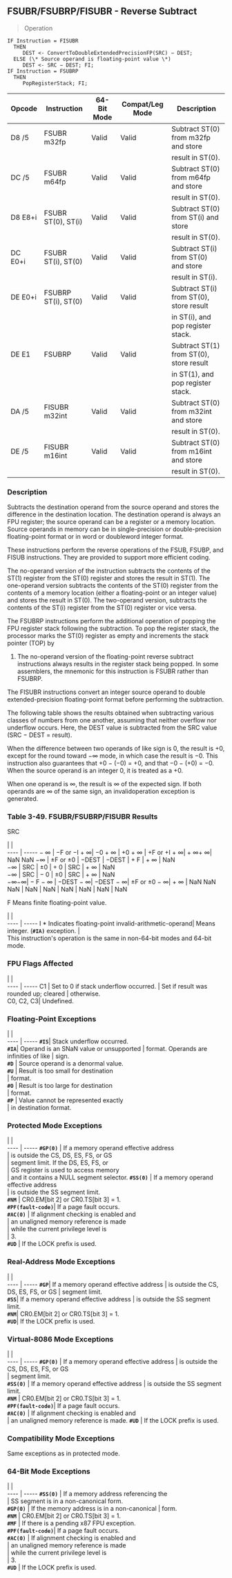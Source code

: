 ## FSUBR/FSUBRP/FISUBR - Reverse Subtract

> Operation

``` slim
IF Instruction = FISUBR
  THEN
     DEST <- ConvertToDoubleExtendedPrecisionFP(SRC) − DEST;
  ELSE (\* Source operand is floating-point value \*)
     DEST <- SRC − DEST; FI;
IF Instruction = FSUBRP
  THEN
     PopRegisterStack; FI;

```

 Opcode | Instruction        | 64-Bit Mode| Compat/Leg Mode| Description                            
 ---  | --- | --- | --- | ---
 D8 /5  | FSUBR m32fp        | Valid      | Valid          | Subtract ST(0) from m32fp and store    
        |                    |            |                | result in ST(0).                       
 DC /5  | FSUBR m64fp        | Valid      | Valid          | Subtract ST(0) from m64fp and store    
        |                    |            |                | result in ST(0).                       
 D8 E8+i| FSUBR ST(0), ST(i) | Valid      | Valid          | Subtract ST(0) from ST(i) and store    
        |                    |            |                | result in ST(0).                       
 DC E0+i| FSUBR ST(i), ST(0) | Valid      | Valid          | Subtract ST(i) from ST(0) and store    
        |                    |            |                | result in ST(i).                       
 DE E0+i| FSUBRP ST(i), ST(0)| Valid      | Valid          | Subtract ST(i) from ST(0), store result
        |                    |            |                | in ST(i), and pop register stack.      
 DE E1  | FSUBRP             | Valid      | Valid          | Subtract ST(1) from ST(0), store result
        |                    |            |                | in ST(1), and pop register stack.      
 DA /5  | FISUBR m32int      | Valid      | Valid          | Subtract ST(0) from m32int and store   
        |                    |            |                | result in ST(0).                       
 DE /5  | FISUBR m16int      | Valid      | Valid          | Subtract ST(0) from m16int and store   
        |                    |            |                | result in ST(0).                       

### Description
Subtracts the destination operand from the source operand and stores the difference
in the destination location. The destination operand is always an FPU register;
the source operand can be a register or a memory location. Source operands in
memory can be in single-precision or double-precision floating-point format
or in word or doubleword integer format.

These instructions perform the reverse operations of the FSUB, FSUBP, and FISUB
instructions. They are provided to support more efficient coding.

The no-operand version of the instruction subtracts the contents of the ST(1)
register from the ST(0) register and stores the result in ST(1). The one-operand
version subtracts the contents of the ST(0) register from the contents of a
memory location (either a floating-point or an integer value) and stores the
result in ST(0). The two-operand version, subtracts the contents of the ST(i)
register from the ST(0) register or vice versa.

The FSUBRP instructions perform the additional operation of popping the FPU
register stack following the subtraction. To pop the register stack, the processor
marks the ST(0) register as empty and increments the stack pointer (TOP) by
1. The no-operand version of the floating-point reverse subtract instructions
always results in the register stack being popped. In some assemblers, the mnemonic
for this instruction is FSUBR rather than FSUBRP.

The FISUBR instructions convert an integer source operand to double extended-precision
floating-point format before performing the subtraction.

The following table shows the results obtained when subtracting various classes
of numbers from one another, assuming that neither overflow nor underflow occurs.
Here, the DEST value is subtracted from the SRC value (SRC − DEST = result).

When the difference between two operands of like sign is 0, the result is +0,
except for the round toward −∞ mode, in which case the result is −0. This instruction
also guarantees that +0 − (−0) = +0, and that −0 − (+0) = −0. When the source
operand is an integer 0, it is treated as a +0.

When one operand is ∞, the result is ∞ of the expected sign. If both operands
are ∞ of the same sign, an invalidoperation exception is generated.


### Table 3-49. FSUBR/FSUBRP/FISUBR Results
SRC

   | |  
---- | -----
 − ∞ | −F or −I + ∞| −0 + ∞   | +0 + ∞   | +F or +I + ∞| + ∞+ ∞| NaN NaN
 −∞  | ±F or ±0    | −DEST    | −DEST    | + F         | + ∞   | NaN    
 −∞  | SRC         | ±0       | + 0      | SRC         | + ∞   | NaN    
 −∞  | SRC         | − 0      | ±0       | SRC         | + ∞   | NaN    
 −∞−∞| − F − ∞     | −DEST − ∞| −DEST − ∞| ±F or ±0 − ∞| + ∞   | NaN NaN
 NaN | NaN         | NaN      | NaN      | NaN         | NaN   | NaN    
<aside class="notification">
F Means finite floating-point value.
</aside>

   | |  
---- | -----
 I \* Indicates floating-point invalid-arithmetic-operand| Means integer.
 (**``#IA)``** exception.                                       |               
This instruction's operation is the same in non-64-bit modes and 64-bit mode.



### FPU Flags Affected
   | |  
---- | -----
 C1        | Set to 0 if stack underflow occurred.
           | Set if result was rounded up; cleared
           | otherwise.                           
 C0, C2, C3| Undefined.                           

### Floating-Point Exceptions
   | |  
---- | -----
 **``#IS``**| Stack underflow occurred.              
 **``#IA``**| Operand is an SNaN value or unsupported
    | format. Operands are infinities of like
    | sign.                                  
 **``#D``** | Source operand is a denormal value.    
 **``#U``** | Result is too small for destination    
    | format.                                
 **``#O``** | Result is too large for destination    
    | format.                                
 **``#P``** | Value cannot be represented exactly    
    | in destination format.                 

### Protected Mode Exceptions
   | |  
---- | -----
 **``#GP(0)``**         | If a memory operand effective address   
                | is outside the CS, DS, ES, FS, or GS    
                | segment limit. If the DS, ES, FS, or    
                | GS register is used to access memory    
                | and it contains a NULL segment selector.
 **``#SS(0)``**         | If a memory operand effective address   
                | is outside the SS segment limit.        
 **``#NM``**            | CR0.EM[bit 2] or CR0.TS[bit 3] = 1.     
 **``#PF(fault-code)``**| If a page fault occurs.                 
 **``#AC(0)``**         | If alignment checking is enabled and    
                | an unaligned memory reference is made   
                | while the current privilege level is    
                | 3.                                      
 **``#UD``**            | If the LOCK prefix is used.             

### Real-Address Mode Exceptions
   | |  
---- | -----
 **``#GP``**| If a memory operand effective address
    | is outside the CS, DS, ES, FS, or GS 
    | segment limit.                       
 **``#SS``**| If a memory operand effective address
    | is outside the SS segment limit.     
 **``#NM``**| CR0.EM[bit 2] or CR0.TS[bit 3] = 1.  
 **``#UD``**| If the LOCK prefix is used.          

### Virtual-8086 Mode Exceptions
   | |  
---- | -----
 **``#GP(0)``**         | If a memory operand effective address 
                | is outside the CS, DS, ES, FS, or GS  
                | segment limit.                        
 **``#SS(0)``**         | If a memory operand effective address 
                | is outside the SS segment limit.      
 **``#NM``**            | CR0.EM[bit 2] or CR0.TS[bit 3] = 1.   
 **``#PF(fault-code)``**| If a page fault occurs.               
 **``#AC(0)``**         | If alignment checking is enabled and  
                | an unaligned memory reference is made.
 **``#UD``**            | If the LOCK prefix is used.           

### Compatibility Mode Exceptions
Same exceptions as in protected mode.


### 64-Bit Mode Exceptions
   | |  
---- | -----
 **``#SS(0)``**         | If a memory address referencing the        
                | SS segment is in a non-canonical form.     
 **``#GP(0)``**         | If the memory address is in a non-canonical
                | form.                                      
 **``#NM``**            | CR0.EM[bit 2] or CR0.TS[bit 3] = 1.        
 **``#MF``**            | If there is a pending x87 FPU exception.   
 **``#PF(fault-code)``**| If a page fault occurs.                    
 **``#AC(0)``**         | If alignment checking is enabled and       
                | an unaligned memory reference is made      
                | while the current privilege level is       
                | 3.                                         
 **``#UD``**            | If the LOCK prefix is used.                
